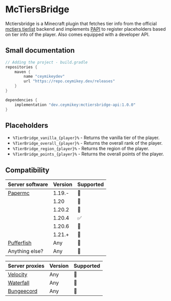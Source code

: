 # McTiersBridge

Mctiersbridge is a Minecraft plugin that fetches tier info from  the official [mctiers tierlist](https://mctiers.com/ranking/overall) backend and implements [PAPI](https://github.com/PlaceholderAPI/PlaceholderAPI) to register placeholders based on tier info of the player. Also comes equipped with a developer API.

## Small documentation
```kotlin
// Adding the project - build.gradle
repositories {
    maven {
        name "ceymikeydev"
        url "https://repo.ceymikey.dev/releases"
    }
}

dependencies {
    implementation "dev.ceymikey:mctiersbridge-api:1.0.0"
}
```

## Placeholders
- `%TierBridge_vanilla_{player}%` - Returns the vanilla tier of the player.
- `%TierBridge_overall_{player}%` - Returns the overall rank of the player.
- `%TierBridge_region_{player}%` - Returns the region of the player.
- `%TierBridge_points_{player}%` - Returns the overall points of the player.

## Compatibility
| Server software                                           | Version | Supported |
|-----------------------------------------------------------|---------|-----------|
| [Papermc](https://github.com/PaperMC/Paper)               | 1.19.-  | 🔴        |
|                                                           | 1.20    | 🔴        |
|                                                           | 1.20.2  | 🔴        |
|                                                           | 1.20.4  | ✅         |
|                                                           | 1.20.6  | 🔴        | 
|                                                           | 1.21.+  | 🔴        |
| [Pufferfish](https://github.com/pufferfish-gg/Pufferfish) | Any     | 🔴        |
| Anything else?                                            | Any     | 🔴        |

| Server proxies                                       | Version | Supported |
|------------------------------------------------------|---------|-----------|
| [Velocity](https://github.com/PaperMC/Velocity)      | Any     | 🔴        |
| [Waterfall](https://github.com/PaperMC/Waterfall)    | Any     | 🔴        |
| [Bungeecord](https://github.com/SpigotMC/BungeeCord) | Any     | 🔴        |